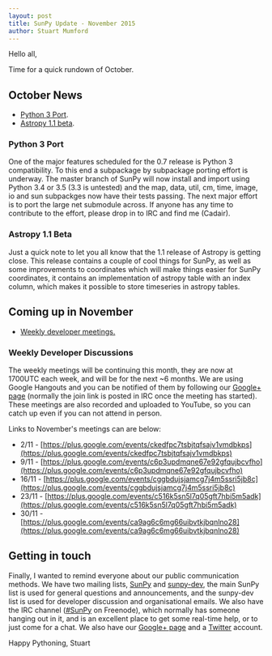 ```yaml
---
layout: post
title: SunPy Update - November 2015
author: Stuart Mumford
---
```


Hello all,

Time for a quick rundown of October.

## October News

- [Python 3 Port](#python3).
- [Astropy 1.1 beta](#astropy).

### <a name="python3"></a> Python 3 Port

One of the major features scheduled for the 0.7 release is Python 3 compatibility. To this end a subpackage by subpackage porting effort is underway.
The master branch of SunPy will now install and import using Python 3.4 or 3.5 (3.3 is untested) and the map, data, util, cm, time, image, io and sun subpackges now have their tests passing.
The next major effort is to port the large net submodule across.
If anyone has any time to contribute to the effort, please drop in to IRC and find me (Cadair).

### <a name="astropy"></a> Astropy 1.1 Beta

Just a quick note to let you all know that the 1.1 release of Astropy is getting close.
This release contains a couple of cool things for SunPy, as well as some improvements to
coordinates which will make things easier for SunPy coordinates, it contains an implementation
of astropy table with an index column, which makes it possible to store timeseries in astropy tables.


## Coming up in November

* [Weekly developer meetings.](#devmeetings)


### <a name="devmeetings"></a> Weekly Developer Discussions

The weekly meetings will be continuing this month, they are now at 1700UTC each week, and will be for the next ~6 months.
We are using Google Hangouts and you can be notified of them by following our [Google+ page](https://plus.google.com/+SunpyOrg/posts) (normally the join link is posted in IRC once the meeting has started). These meetings are also recorded and uploaded to YouTube, so you can catch up even if you can not attend in person.

Links to November's meetings can are below:

* 2/11 - [https://plus.google.com/events/ckedfpc7tsbjtqfsajv1vmdbkps](https://plus.google.com/events/ckedfpc7tsbjtqfsajv1vmdbkps)
* 9/11 - [https://plus.google.com/events/c6p3updmqne67e92gfqujbcvfho](https://plus.google.com/events/c6p3updmqne67e92gfqujbcvfho)
* 16/11 - [https://plus.google.com/events/cggbdujsjamcg7j4m5ssri5jb8c](https://plus.google.com/events/cggbdujsjamcg7j4m5ssri5jb8c)
* 23/11 - [https://plus.google.com/events/c516k5sn5l7q05gft7hbi5m5adk](https://plus.google.com/events/c516k5sn5l7q05gft7hbi5m5adk)
* 30/11 - [https://plus.google.com/events/ca9ag6c6mg66uibvtkjbqnlno28](https://plus.google.com/events/ca9ag6c6mg66uibvtkjbqnlno28)


## Getting in touch

Finally, I wanted to remind everyone about our public communication methods.
We have two mailing lists, [SunPy](https://groups.google.com/forum/#!forum/sunpy) and [sunpy-dev](https://groups.google.com/forum/#!forum/sunpy-dev), the main SunPy list is used for general questions and announcements, and the sunpy-dev list is used for developer discussion and organisational emails.
We also have the IRC channel ([#SunPy](https://kiwiirc.com/client/irc.freenode.net/#SunPy) on Freenode), which normally has someone hanging out in it, and is an excellent place to get some real-time help, or to just come for a chat.
We also have our [Google+ page](https://plus.google.com/+SunpyOrg/posts) and a [Twitter](https://twitter.com/sunpyproject) account.


Happy Pythoning,
Stuart






